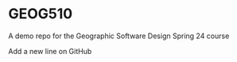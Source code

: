 # GEOG510

A demo repo for the Geographic Software Design Spring 24 course

Add a new line on GitHub
